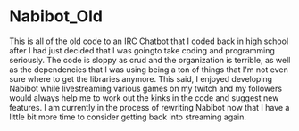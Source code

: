 # Nabibot_Old
This is all of the old code to an IRC Chatbot that I coded back in high school after I had just decided that I was goingto take coding and programming seriously. The code is sloppy as crud and the organization is terrible, as well as the dependencies that I was using being a ton of things that I'm not even sure where to get the libraries anymore. This said, I enjoyed developing Nabibot while livestreaming various games on my twitch and my followers would always help me to work out the kinks in the code and suggest new features. I am currently in the process of rewriting Nabibot now that I have a little bit more time to consider getting back into streaming again.
